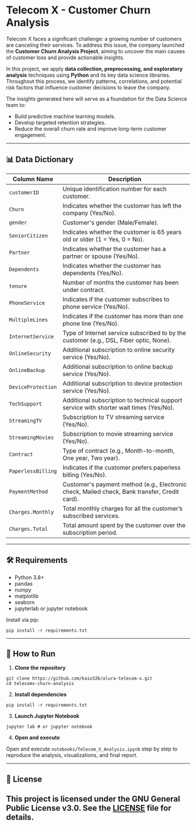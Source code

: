 # Telecom X - Customer Churn Analysis

Telecom X faces a significant challenge: a growing number of customers are canceling their services. To address this issue, the company launched the **Customer Churn Analysis Project**, aiming to uncover the main causes of customer loss and provide actionable insights.

In this project, we apply **data collection, preprocessing, and exploratory analysis** techniques using **Python** and its key data science libraries. Throughout this process, we identify patterns, correlations, and potential risk factors that influence customer decisions to leave the company.

The insights generated here will serve as a foundation for the Data Science team to:
- Build predictive machine learning models.
- Develop targeted retention strategies.
- Reduce the overall churn rate and improve long-term customer engagement.

---

## 📊 Data Dictionary

| Column Name       | Description |
|-------------------|-------------|
| `customerID`      | Unique identification number for each customer. |
| `Churn`           | Indicates whether the customer has left the company (Yes/No). |
| `gender`          | Customer's gender (Male/Female). |
| `SeniorCitizen`   | Indicates whether the customer is 65 years old or older (1 = Yes, 0 = No). |
| `Partner`         | Indicates whether the customer has a partner or spouse (Yes/No). |
| `Dependents`      | Indicates whether the customer has dependents (Yes/No). |
| `tenure`          | Number of months the customer has been under contract. |
| `PhoneService`    | Indicates if the customer subscribes to phone service (Yes/No). |
| `MultipleLines`   | Indicates if the customer has more than one phone line (Yes/No). |
| `InternetService` | Type of Internet service subscribed to by the customer (e.g., DSL, Fiber optic, None). |
| `OnlineSecurity`  | Additional subscription to online security service (Yes/No). |
| `OnlineBackup`    | Additional subscription to online backup service (Yes/No). |
| `DeviceProtection`| Additional subscription to device protection service (Yes/No). |
| `TechSupport`     | Additional subscription to technical support service with shorter wait times (Yes/No). |
| `StreamingTV`     | Subscription to TV streaming service (Yes/No). |
| `StreamingMovies` | Subscription to movie streaming service (Yes/No). |
| `Contract`        | Type of contract (e.g., Month-to-month, One year, Two year). |
| `PaperlessBilling`| Indicates if the customer prefers paperless billing (Yes/No). |
| `PaymentMethod`   | Customer's payment method (e.g., Electronic check, Mailed check, Bank transfer, Credit card). |
| `Charges.Monthly` | Total monthly charges for all the customer’s subscribed services. |
| `Charges.Total`   | Total amount spent by the customer over the subscription period. |

---

## 🛠 Requirements

- Python 3.8+  
- pandas  
- numpy  
- matplotlib  
- seaborn  
- jupyterlab or jupyter notebook  

Install via pip:

```
pip install -r requirements.txt  
```
---

## 🚀 How to Run

1. **Clone the repository**  

```
git clone https://github.com/kaio326/alura-telecom-x.git
cd telecomx-churn-analysis
```

2. **Install dependencies**  

```
pip install -r requirements.txt
```

3. **Launch Jupyter Notebook**  

```
jupyter lab # or jupyter notebook
```

4. **Open and execute** 

Open and execute `notebooks/Telecom_X_Analysis.ipynb` step by step to reproduce the analysis, visualizations, and final report.

---

## 📄 License

This project is licensed under the GNU General Public License v3.0. See the [LICENSE](LICENSE) file for details.  
---